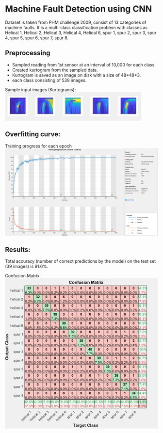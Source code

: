 # Machine Fault Detection using CNN

Dataset is taken from PHM challenge 2009, consist of 13 categories of machine faults. It is a multi-class classification problem with classes as Helical 1, Helical 2, Helical 3, Helical 4, Helical 6, spur 1, spur 2, spur 3, spur 4, spur 5, spur 6, spur 7, spur 8.

## Preprocessing

- Sampled reading from 1st sensor at an interval of 10,000 for each class.
- Created kurtogram from the sampled data.
- Kurtogram is saved as an image on disk with a size of 48\*48*3.
- each class consisting of 539 images.

Sample input images (Kurtograms):
![](https://github.com/NeeluMadan/Machine_Fault_Detection_CNN/blob/master/images/sample_inputs.png)

## Overfitting curve:

Training progress for each epoch
![](https://github.com/NeeluMadan/Machine_Fault_Detection_CNN/blob/master/images/overfitting_curves.png)

## Results: 
Total accuracy (number of correct predictions by the model) on the test set (39 images) is 91.6%.

Confusion Matrix
![](https://github.com/NeeluMadan/Machine_Fault_Detection_CNN/blob/master/images/confusion_matrix.png)

